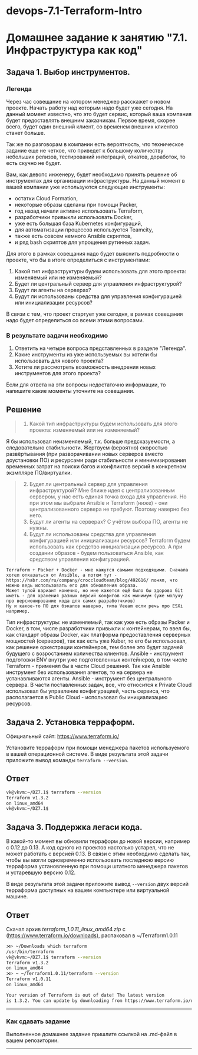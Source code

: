 # devops-7.1-Terraform-Intro
# Домашнее задание к занятию "7.1. Инфраструктура как код"

## Задача 1. Выбор инструментов. 
 
### Легенда
 
Через час совещание на котором менеджер расскажет о новом проекте. Начать работу над которым надо 
будет уже сегодня. 
На данный момент известно, что это будет сервис, который ваша компания будет предоставлять внешним заказчикам.
Первое время, скорее всего, будет один внешний клиент, со временем внешних клиентов станет больше.

Так же по разговорам в компании есть вероятность, что техническое задание еще не четкое, что приведет к большому
количеству небольших релизов, тестирований интеграций, откатов, доработок, то есть скучно не будет.  
   
Вам, как девопс инженеру, будет необходимо принять решение об инструментах для организации инфраструктуры.
На данный момент в вашей компании уже используются следующие инструменты: 
- остатки Сloud Formation, 
- некоторые образы сделаны при помощи Packer,
- год назад начали активно использовать Terraform, 
- разработчики привыкли использовать Docker, 
- уже есть большая база Kubernetes конфигураций, 
- для автоматизации процессов используется Teamcity, 
- также есть совсем немного Ansible скриптов, 
- и ряд bash скриптов для упрощения рутинных задач.  

Для этого в рамках совещания надо будет выяснить подробности о проекте, что бы в итоге определиться с инструментами:

1. Какой тип инфраструктуры будем использовать для этого проекта: изменяемый или не изменяемый?
1. Будет ли центральный сервер для управления инфраструктурой?
1. Будут ли агенты на серверах?
1. Будут ли использованы средства для управления конфигурацией или инициализации ресурсов? 
 
В связи с тем, что проект стартует уже сегодня, в рамках совещания надо будет определиться со всеми этими вопросами.

### В результате задачи необходимо

1. Ответить на четыре вопроса представленных в разделе "Легенда". 
1. Какие инструменты из уже используемых вы хотели бы использовать для нового проекта? 
1. Хотите ли рассмотреть возможность внедрения новых инструментов для этого проекта? 

Если для ответа на эти вопросы недостаточно информации, то напишите какие моменты уточните на совещании.

## Решение
>1. Какой тип инфраструктуры будем использовать для этого проекта: изменяемый или не изменяемый?

Я бы использовал неизменяемый, т.к. больше  предсказуемости, а следовательно стабильности. Жертвуем (вероятно) скоростью развёртывания (при разворачивании новых серверов вместо доустановки ПО) и ресурсами ради стабильности и минимизирования временных затрат на поиски багов и конфликтов версий в конкретном экзмпляре ПО/виртуалки.

>2. Будет ли центральный сервер для управления инфраструктурой?
Мне ближе идея с централизованным сервером, у нас есть единая точка входа для управления. Но при этом мы выбрали Ansible и Terraform (ниже) - они централизованного сервера не требуют. Поэтому наверно без него.
>3. Будут ли агенты на серверах?
C учётом выбора ПО, агенты не нужны.
>4. Будут ли использованы средства для управления конфигурацией или инициализации ресурсов? 
Terraform будем использовать как средство инициализации ресурсов. А при создании образов - будем пользоваться Ansible, как средством управления конфигурацией.

    Terraform + Packer + Docker - мне кажутся самыми подходящими. Сначала хотел отказаться от Ansible, а потом тут - https://habr.com/ru/company/croccloudteam/blog/492616/ понял, что можно ведь использовать его для обновления образа.
    Может тупой вариант конечно, но мне кажется ещё было бы здорово Git иметь - для хранения разных версий конфигов как минимум (уже молучу про версионирование кода для самих разработчкиов)
    Ну и какое-то ПО для бэкапов наверно, типа Veeam если речь про ESXi например.

Тип инфраструктуры: не изменяемый, так как уже есть образы Packer и Docker, в том, числе разработчики привыкли к контейнерам, то ввел бы, как стандарт образы Docker, как платформа предоставления серверных мощностей (серверов), так как есть уже Kuber, то его бы использовал, как решение оркестрации контейнеров, тем более это будет задачей будущего с возростанием количества клиентов. Ansible - инструмент подготовки ENV внутри уже подготовленных контейнеров, в том числе Terraform - применял бы в части Cloud решений. Так как Ansible инструмент без использования агентов, то на сервера не устанавливаются агенты. Ansible - инструмент без центрального сервера. В части поставленных задач, все, что относится к Private Cloud использовал бы управление конфигурацией, часть сервиса, что располагается в Public Cloud - использовал бы инициализацию ресурсов.

## Задача 2. Установка терраформ. 

Официальный сайт: https://www.terraform.io/

Установите терраформ при помощи менеджера пакетов используемого в вашей операционной системе.
В виде результата этой задачи приложите вывод команды `terraform --version`.
## Ответ
```bash
vk@vkvm:~/DZ7.1$ terraform --version
Terraform v1.3.2
on linux_amd64
vk@vkvm:~/DZ7.1$ 
```
## Задача 3. Поддержка легаси кода. 

В какой-то момент вы обновили терраформ до новой версии, например с 0.12 до 0.13. 
А код одного из проектов настолько устарел, что не может работать с версией 0.13. 
В связи с этим необходимо сделать так, чтобы вы могли одновременно использовать последнюю версию терраформа установленную при помощи
штатного менеджера пакетов и устаревшую версию 0.12. 

В виде результата этой задачи приложите вывод `--version` двух версий терраформа доступных на вашем компьютере 
или виртуальной машине.

## Ответ

Скачал архив *terraform_1.0.11_linux_amd64.zip*
c (https://www.terraform.io/downloads), распаковал в ~/Terraform1.0.11
```bash
⋊> ~/Downloads which terraform
/usr/bin/terraform
vk@vkvm:~/DZ7.1$ terraform --version
Terraform v1.3.2
on linux_amd64
⋊> ~ ~/Terraform1.0.11/terraform --version
Terraform v1.0.11
on linux_amd64

Your version of Terraform is out of date! The latest version
is 1.3.2. You can update by downloading from https://www.terraform.io/downloads.html
```
---

### Как cдавать задание

Выполненное домашнее задание пришлите ссылкой на .md-файл в вашем репозитории.

---
